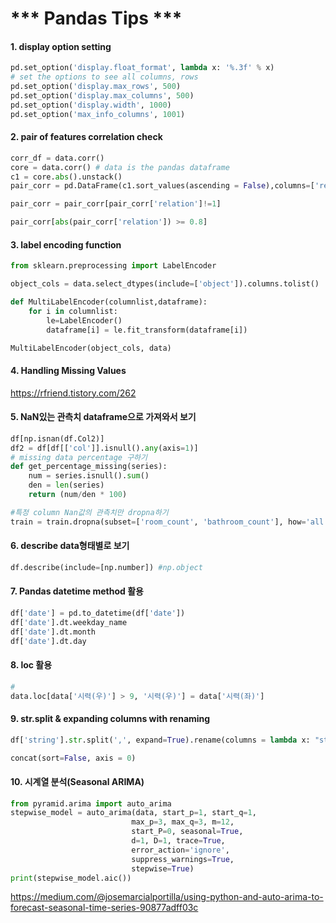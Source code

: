 # *** Pandas Tips ***

#### 1. display option setting

```python
pd.set_option('display.float_format', lambda x: '%.3f' % x)	
# set the options to see all columns, rows
pd.set_option('display.max_rows', 500)
pd.set_option('display.max_columns', 500)
pd.set_option('display.width', 1000)
pd.set_option('max_info_columns', 1001)
```



#### 2. pair of features correlation check

```python
corr_df = data.corr()
core = data.corr() # data is the pandas dataframe
c1 = core.abs().unstack()
pair_corr = pd.DataFrame(c1.sort_values(ascending = False),columns=['relation']).reset_index()

pair_corr = pair_corr[pair_corr['relation']!=1]

pair_corr[abs(pair_corr['relation']) >= 0.8]
```

#### 3. label encoding function

```python
from sklearn.preprocessing import LabelEncoder

object_cols = data.select_dtypes(include=['object']).columns.tolist()

def MultiLabelEncoder(columnlist,dataframe):
    for i in columnlist:
        le=LabelEncoder()
        dataframe[i] = le.fit_transform(dataframe[i])

MultiLabelEncoder(object_cols, data)
```

#### 4. Handling Missing Values

<url> https://rfriend.tistory.com/262</url>

#### 5. NaN있는 관측치 dataframe으로 가져와서 보기

```python
df[np.isnan(df.Col2)]
df2 = df[df[['col']].isnull().any(axis=1)]
# missing data percentage 구하기
def get_percentage_missing(series):
    num = series.isnull().sum()
    den = len(series)
    return (num/den * 100)

#특정 column Nan값의 관측치만 dropna하기
train = train.dropna(subset=['room_count', 'bathroom_count'], how='all')
```

#### 6. describe data형태별로 보기

```python
df.describe(include=[np.number]) #np.object
```

#### 7. Pandas datetime method 활용

```python
df['date'] = pd.to_datetime(df['date'])
df['date'].dt.weekday_name
df['date'].dt.month
df['date'].dt.day
```

#### 8. loc 활용

```python
#
data.loc[data['시력(우)'] > 9, '시력(우)'] = data['시력(좌)']

```

#### 9. str.split & expanding columns with renaming

```python
df['string'].str.split(',', expand=True).rename(columns = lambda x: "string"+str(x+1))

concat(sort=False, axis = 0)
```

#### 10. 시계열 분석(Seasonal ARIMA)

```python
from pyramid.arima import auto_arima
stepwise_model = auto_arima(data, start_p=1, start_q=1,
                           max_p=3, max_q=3, m=12,
                           start_P=0, seasonal=True,
                           d=1, D=1, trace=True,
                           error_action='ignore',  
                           suppress_warnings=True, 
                           stepwise=True)
print(stepwise_model.aic())
```

<https://medium.com/@josemarcialportilla/using-python-and-auto-arima-to-forecast-seasonal-time-series-90877adff03c>



